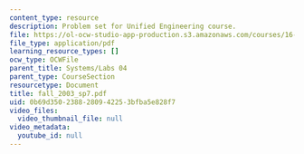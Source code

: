 ```yaml
---
content_type: resource
description: Problem set for Unified Engineering course.
file: https://ol-ocw-studio-app-production.s3.amazonaws.com/courses/16-01-unified-engineering-i-ii-iii-iv-fall-2005-spring-2006/0b69d3502388280942253bfba5e828f7_fall_2003_sp7.pdf
file_type: application/pdf
learning_resource_types: []
ocw_type: OCWFile
parent_title: Systems/Labs 04
parent_type: CourseSection
resourcetype: Document
title: fall_2003_sp7.pdf
uid: 0b69d350-2388-2809-4225-3bfba5e828f7
video_files:
  video_thumbnail_file: null
video_metadata:
  youtube_id: null
---
```

